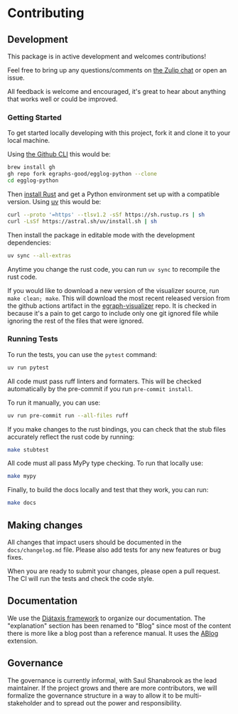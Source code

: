 # Contributing

## Development

This package is in active development and welcomes contributions!

Feel free to bring up any questions/comments on [the Zulip chat](https://egraphs.zulipchat.com/) or open an issue.

All feedback is welcome and encouraged, it's great to hear about anything that works well or could be improved.

### Getting Started

To get started locally developing with this project, fork it and clone it to your local machine.

Using [the Github CLI](https://github.com/cli/cli#installation) this would be:

```bash
brew install gh
gh repo fork egraphs-good/egglog-python --clone
cd egglog-python
```

Then [install Rust](https://www.rust-lang.org/tools/install) and get a Python environment set up with a compatible version. Using [uv](https://docs.astral.sh/uv/getting-started/installation/) this would be:

```bash
curl --proto '=https' --tlsv1.2 -sSf https://sh.rustup.rs | sh
curl -LsSf https://astral.sh/uv/install.sh | sh
```

Then install the package in editable mode with the development dependencies:

```bash
uv sync --all-extras
```

Anytime you change the rust code, you can run `uv sync` to recompile the rust code.

If you would like to download a new version of the visualizer source, run `make clean; make`. This will download
the most recent released version from the github actions artifact in the [egraph-visualizer](https://github.com/egraphs-good/egraph-visualizer) repo. It is checked in because it's a pain to get cargo to include only one git ignored file while ignoring the rest of the files that were ignored.

### Running Tests

To run the tests, you can use the `pytest` command:

```bash
uv run pytest
```

All code must pass ruff linters and formaters. This will be checked automatically by the pre-commit if you run `pre-commit install`.

To run it manually, you can use:

```bash
uv run pre-commit run --all-files ruff
```

If you make changes to the rust bindings, you can check that the stub files accurately reflect the rust code by running:

```bash
make stubtest
```

All code must all pass MyPy type checking. To run that locally use:

```bash
make mypy
```

Finally, to build the docs locally and test that they work, you can run:

```bash
make docs
```

## Making changes

All changes that impact users should be documented in the `docs/changelog.md` file. Please also add tests for any new features
or bug fixes.

When you are ready to submit your changes, please open a pull request. The CI will run the tests and check the code style.

## Documentation

We use the [Diátaxis framework](https://diataxis.fr/) to organize our documentation. The "explanation" section has
been renamed to "Blog" since most of the content there is more like a blog post than a reference manual. It uses
the [ABlog](https://ablog.readthedocs.io/en/stable/index.html#how-it-works) extension.

## Governance

The governance is currently informal, with Saul Shanabrook as the lead maintainer. If the project grows and there
are more contributors, we will formalize the governance structure in a way to allow it to be multi-stakeholder and
to spread out the power and responsibility.
